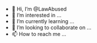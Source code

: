 - 👋 Hi, I’m @LawAbused
- 👀 I’m interested in ...
- 🌱 I’m currently learning ...
- 💞️ I’m looking to collaborate on ...
- 📫 How to reach me ...

<!---
LawAbused/LawAbused is a ✨ special ✨ repository because its `README.md` (this file) appears on your GitHub profile.
You can click the Preview link to take a look at your changes.
--->
